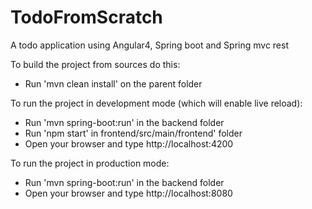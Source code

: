# TodoFromScratch
A todo application using Angular4, Spring boot and Spring mvc rest

To build the project from sources do this:
  - Run 'mvn clean install' on the parent folder
  
To run the project in development mode (which will enable live reload):
  - Run 'mvn spring-boot:run' in the backend folder
  - Run 'npm start' in frontend/src/main/frontend' folder
  - Open your browser and type http://localhost:4200
  
To run the project in production mode:
  - Run 'mvn spring-boot:run' in the backend folder
  - Open your browser and type http://localhost:8080
